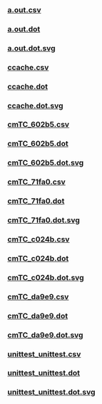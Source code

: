 ### [a.out.csv](a.out.csv)
### [a.out.dot](a.out.dot)
### [a.out.dot.svg](a.out.dot.svg)
### [ccache.csv](ccache.csv)
### [ccache.dot](ccache.dot)
### [ccache.dot.svg](ccache.dot.svg)
### [cmTC_602b5.csv](cmTC_602b5.csv)
### [cmTC_602b5.dot](cmTC_602b5.dot)
### [cmTC_602b5.dot.svg](cmTC_602b5.dot.svg)
### [cmTC_71fa0.csv](cmTC_71fa0.csv)
### [cmTC_71fa0.dot](cmTC_71fa0.dot)
### [cmTC_71fa0.dot.svg](cmTC_71fa0.dot.svg)
### [cmTC_c024b.csv](cmTC_c024b.csv)
### [cmTC_c024b.dot](cmTC_c024b.dot)
### [cmTC_c024b.dot.svg](cmTC_c024b.dot.svg)
### [cmTC_da9e9.csv](cmTC_da9e9.csv)
### [cmTC_da9e9.dot](cmTC_da9e9.dot)
### [cmTC_da9e9.dot.svg](cmTC_da9e9.dot.svg)
### [unittest_unittest.csv](unittest_unittest.csv)
### [unittest_unittest.dot](unittest_unittest.dot)
### [unittest_unittest.dot.svg](unittest_unittest.dot.svg)
